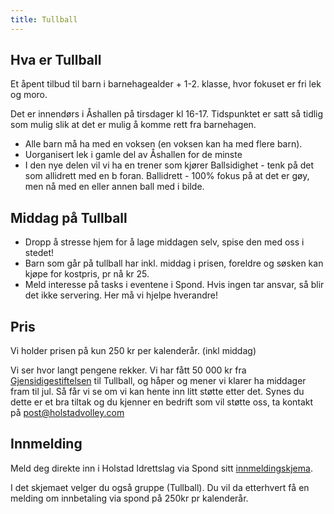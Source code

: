 ```yaml
---
title: Tullball
---
```


## Hva er Tullball

Et åpent tilbud til barn i barnehagealder + 1-2. klasse, hvor fokuset er fri lek og moro.

Det er innendørs i Åshallen på tirsdager kl 16-17. Tidspunktet er satt så tidlig som mulig slik at det er mulig å komme rett fra barnehagen.

* Alle barn må ha med en voksen (en voksen kan ha med flere barn).
* Uorganisert lek i gamle del av Åshallen for de minste 
* I den nye delen vil vi ha en trener som kjører Ballsidighet - tenk på det som allidrett med en b foran. Ballidrett - 100% fokus på at det er gøy, men nå med en eller annen ball med i bilde. 

## Middag på Tullball

- Dropp å stresse hjem for å lage middagen selv, spise den med oss i stedet!
- Barn som går på tullball har inkl. middag i prisen, foreldre og søsken kan kjøpe for kostpris, pr nå kr 25. 
- Meld interesse på tasks i eventene i Spond. Hvis ingen tar ansvar, så blir det ikke servering. Her må vi hjelpe hverandre!

## Pris
Vi holder prisen på kun 250 kr per kalenderår. (inkl middag)

Vi ser hvor langt pengene rekker. Vi har fått 50 000 kr fra [Gjensidigestiftelsen](https://www.gjensidigestiftelsen.no/) til Tullball, og håper og mener vi klarer ha middager fram til jul. Så får vi se om vi kan hente inn litt støtte etter det. Synes du dette er et bra tiltak og du kjenner en bedrift som vil støtte oss, ta kontakt på post@holstadvolley.com

## Innmelding 
Meld deg direkte inn i Holstad Idrettslag via Spond sitt
[innmeldingskjema](https://club.spond.com/landing/signup/holstadvolleybal/form/CA87448637DC410784B95B47C69735EB).

I det skjemaet velger du også gruppe (Tullball). Du vil da etterhvert få en melding om innbetaling via spond på 250kr pr kalenderår.

